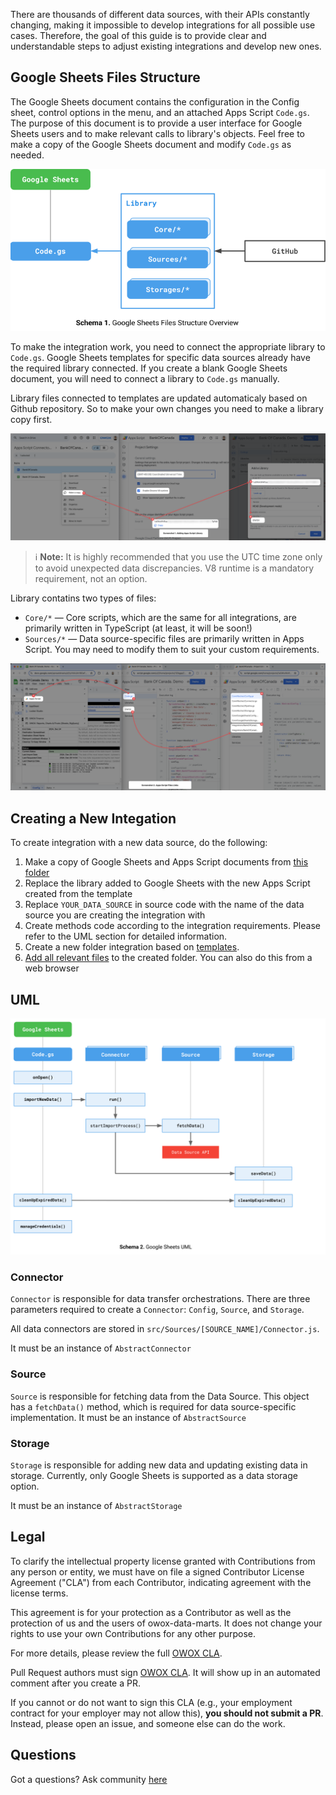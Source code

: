 There are thousands of different data sources, with their APIs constantly changing, making it impossible to develop integrations for all possible use cases.
Therefore, the goal of this guide is to provide clear and understandable steps to adjust existing integrations and develop new ones.

## Google Sheets Files Structure 
The Google Sheets document contains the configuration in the Config sheet, control options in the menu, and an attached Apps Script `Code.gs`. The purpose of this document is to provide a user interface for Google Sheets users and to make relevant calls to library's objects. Feel free to make a copy of the Google Sheets document and modify `Code.gs` as needed.

![Google Sheets Files Schema](res/google-sheets-files-structure.png)

To make the integration work, you need to connect the appropriate library to `Code.gs`. Google Sheets templates for specific data sources already have the required library connected. If you create a blank Google Sheets document, you will need to connect a library to `Code.gs` manually.

Library files connected to templates are updated automaticaly based on Github repository. So to make your own changes you need to make a library copy first.

![Google Sheets Adding Apps Script Library](res/google-sheets-adding-apps-script-library.png)

> ℹ️ **Note:** It is highly recommended that you use the UTC time zone only to avoid unexpected data discrepancies. V8 runtime is a mandatory requirement, not an option.

Library contatins two types of files: 
- `Core/*` — Core scripts, which are the same for all integrations, are primarily written in TypeScript (at least, it will be soon!)
- `Sources/*` — Data source-specific files are primarily written in Apps Script. You may need to modify them to suit your custom requirements.

![Google Sheets Files Schema](res/google-sheets-files-links.png)

## Creating a New Integation

To create integration with a new data source, do the following:
1. Make a copy of Google Sheets and Apps Script documents from [this folder](https://drive.google.com/drive/u/0/folders/1Yy2QOb0B6-DcKaowmjH3jxtdi8q2KtoU)
2. Replace the library added to Google Sheets with the new Apps Script created from the template
3. Replace `YOUR_DATA_SOURCE` in source code with the name of the data source you are creating the integration with
4. Create methods code according to the integration requirements. Please refer to the UML section for detailed information.
5. Create a new folder integration based on [templates](src/Templates).
6. [Add all relevant files](https://docs.github.com/en/repositories/working-with-files/managing-files/adding-a-file-to-a-repository) to the created folder. You can also do this from a web browser
## UML
![Google Sheets UML](res/google-sheets-uml.svg)
### Connector
`Connector` is responsible for data transfer orchestrations. There are three parameters required to create a `Connector`: `Config`, `Source`, and `Storage`.

All data connectors are stored in `src/Sources/[SOURCE_NAME]/Connector.js`.

It must be an instance of `AbstractConnector`

### Source
`Source` is responsible for fetching data from the Data Source. This object has a `fetchData()` method, which is required for data source-specific implementation.
It must be an instance of `AbstractSource`

### Storage
`Storage` is responsible for adding new data and updating existing data in storage. Currently, only Google Sheets is supported as a data storage option.

It must be an instance of `AbstractStorage`

## Legal
To clarify the intellectual property license granted with Contributions from any person or entity, we must have on file a signed Contributor License Agreement ("CLA") from each Contributor, indicating agreement with the license terms.

This agreement is for your protection as a Contributor as well as the protection of us and the users of owox-data-marts. It does not change your rights to use your own Contributions for any other purpose.

For more details, please review the full [OWOX CLA](https://cla-assistant.io/OWOX/js-data-connectors).

Pull Request authors must sign [OWOX CLA](https://cla-assistant.io/OWOX/js-data-connectors). It will show up in an automated comment after you create a PR.

If you cannot or do not want to sign this CLA (e.g., your employment contract for your employer may not allow this), **you should not submit a PR**. Instead, please open an issue, and someone else can do the work.

## Questions
Got a questions? Ask community [here](../../discussions/categories/q-a)
